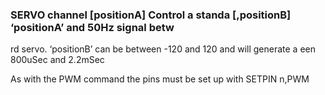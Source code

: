 

### SERVO channel [positionA] Control a standa [,positionB] ‘positionA’ and 50Hz signal betw

rd servo. ‘positionB’ can be between -120 and 120 and will generate a een 800uSec and 2.2mSec

As with the PWM command the pins must be set up with SETPIN n,PWM